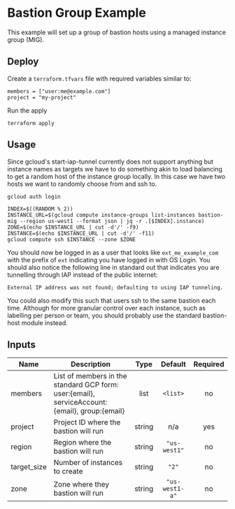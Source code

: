 # Bastion Group Example

This example will set up a group of bastion hosts using a managed instance group (MIG).

## Deploy

Create a `terraform.tfvars` file with required variables similar to:

```
members = ["user:me@example.com"]
project = "my-project"
```

Run the apply

```
terraform apply
```

## Usage

Since gcloud's start-iap-tunnel currently does not support anything but instance names as targets
we have to do something akin to load balancing to get a random host of the instance group locally.
In this case we have two hosts we want to randomly choose from and ssh to.

```
gcloud auth login

INDEX=$((RANDOM % 2))
INSTANCE_URL=$(gcloud compute instance-groups list-instances bastion-mig --region us-west1 --format json | jq -r .[$INDEX].instance)
ZONE=$(echo $INSTANCE_URL | cut -d'/' -f9)
INSTANCE=$(echo $INSTANCE_URL | cut -d'/' -f11)
gcloud compute ssh $INSTANCE --zone $ZONE
```

You should now be logged in as a user that looks like `ext_me_example_com` with the prefix of `ext` indicating you have logged in with OS Login. You should also notice the following line in standard out that indicates you are tunnelling through IAP instead of the public internet:

```
External IP address was not found; defaulting to using IAP tunneling.
```

You could also modify this such that users ssh to the same bastion each time. Although for more granular
control over each instance, such as labelling per person or team, you should probably use the standard
bastion-host module instead.

<!-- BEGINNING OF PRE-COMMIT-TERRAFORM DOCS HOOK -->
## Inputs

| Name | Description | Type | Default | Required |
|------|-------------|:----:|:-----:|:-----:|
| members | List of members in the standard GCP form: user:{email}, serviceAccount:{email}, group:{email} | list | `<list>` | no |
| project | Project ID where the bastion will run | string | n/a | yes |
| region | Region where the bastion will run | string | `"us-west1"` | no |
| target\_size | Number of instances to create | string | `"2"` | no |
| zone | Zone where they bastion will run | string | `"us-west1-a"` | no |

<!-- END OF PRE-COMMIT-TERRAFORM DOCS HOOK -->
